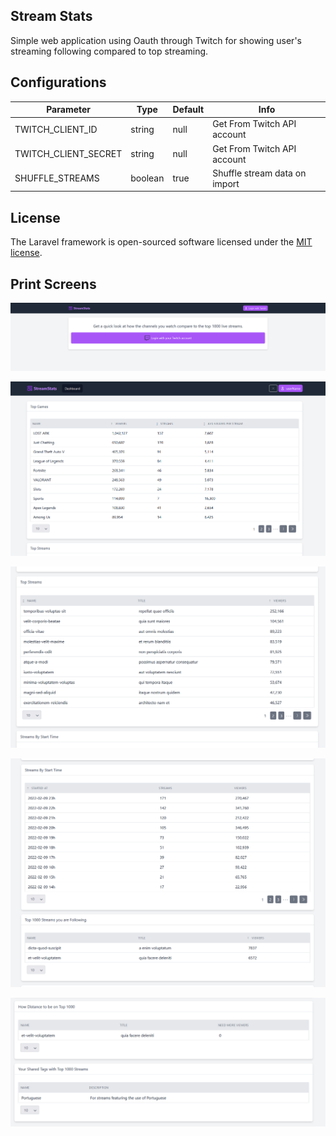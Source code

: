 ## Stream Stats

Simple web application using Oauth through Twitch for showing user's streaming following compared to top streaming. 

## Configurations

| Parameter            | Type    | Default | Info                          |
|----------------------|---------|---------|-------------------------------|
| TWITCH_CLIENT_ID     | string  | null    | Get From Twitch API account   |
| TWITCH_CLIENT_SECRET | string  | null    | Get From Twitch API account   |
| SHUFFLE_STREAMS      | boolean | true    | Shuffle stream data on import |

## License

The Laravel framework is open-sourced software licensed under the [MIT license](https://opensource.org/licenses/MIT).

## Print Screens

![alt text](docs/landing.png)

![alt text](docs/img1.png)

![alt text](docs/img2.png)

![alt text](docs/img3.png)

![alt text](docs/img4.png)

